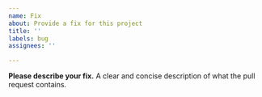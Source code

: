 ```yaml
---
name: Fix
about: Provide a fix for this project
title: ''
labels: bug
assignees: ''

---
```


**Please describe your fix.**
A clear and concise description of what the pull request contains.